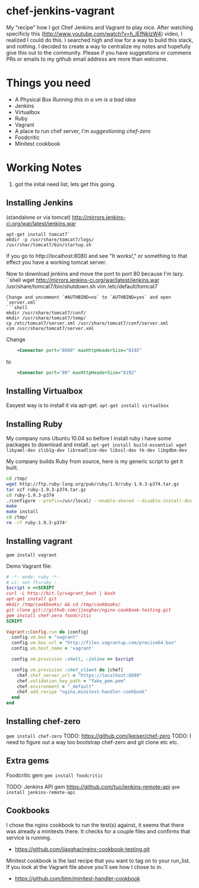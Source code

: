 chef-jenkins-vagrant
====================

My "recipe" how I got Chef Jenkins and Vagrant to play nice.  After watching specificly this (http://www.youtube.com/watch?v=h_IEfNklzW4) video, I realized I could do this.  I searched high and low for a way to bulid this stack, and nothing.  I decided to create a way to centralize my notes and hopefully give this out to the community.  Please if you have suggestions or commens PRs or emails to my github email address are more than welcome.

Things you need
===============

* A Physical Box _Running this in a vm is a bad idea_
* Jenkins
* Virtualbox
* Ruby
* Vagrant  
* A place to run chef server, _I'm suggestioning chef-zero_
* Foodcritic
* Minitest cookbook 

Working Notes
=============

1) got the inital need list, lets get this going.

Installing Jenkins
------------------
(standalone or via tomcat) http://mirrors.jenkins-ci.org/war/latest/jenkins.war

```shell
apt-get install tomcat7`
mkdir -p /usr/share/tomcat7/logs/
/usr/shar/tomcat7/bin/startup.sh
```
If you go to http://localhost:8080 and see "It works!," or something to that effect you have a working tomcat server.

Now to download jenkins and move the port to port 80 because I'm lazy.
``shell
wget http://mirrors.jenkins-ci.org/war/latest/jenkins.war 
/usr/share/tomcat7/bin/shutdown.sh
vim /etc/default/tomcat7
```
Change and uncomment `#AUTHBIND=no` to `AUTHBIND=yes` and open `server.xml`
```shell
mkdir /usr/share/tomcat7/conf/
mkdir /usr/share/tomcat7/temp/
cp /etc/tomcat7/server.xml /usr/share/tomcat7/conf/server.xml
vim /usr/share/tomcat7/server.xml
```
Change
```xml
    <Connector port="8080" maxHttpHeaderSize="8192"
```
to
```xml
    <Connector port="80" maxHttpHeaderSize="8192"
```



Installing Virtualbox
---------------------
Easyest way is to install it via apt-get.
`apt-get install virtualbox`



Installing Ruby
---------------
My company runs Ubuntu 10.04 so before I install ruby i have some packages to download and install.
`apt-get install build-essential wget libyaml-dev zlib1g-dev libreadline-dev libssl-dev tk-dev libgdbm-dev`

My company builds Ruby from source, here is my generic script to get it built.
```bash
cd /tmp/
wget http://ftp.ruby-lang.org/pub/ruby/1.9/ruby-1.9.3-p374.tar.gz
tar xzf ruby-1.9.3-p374.tar.gz
cd ruby-1.9.3-p374
./configure --prefix=/usr/local/ --enable-shared --disable-install-doc
make
make install
cd /tmp/
rm -rf ruby-1.9.3-p374*
```

Installing vagrant
------------------
`gem install vagrant` 

Demo Vagrant file:
```ruby
# -*- mode: ruby -*-
# vi: set ft=ruby :
$script = <<SCRIPT
curl -L http://bit.ly/vagrant_boot | bash
apt-get install git
mkdir /tmp/cookbooks/ && cd /tmp/cookbooks/
git clone git://github.com/jjasghar/nginx-cookbook-testing.git
gem install chef-zero foodcritic
SCRIPT

Vagrant::Config.run do |config|
  config.vm.box = "vagrant"
  config.vm.box_url = "http://files.vagrantup.com/precise64.box"
  config.vm.host_name = 'vagrant'

  config.vm.provision :shell, :inline => $script

  config.vm.provision :chef_client do |chef|
    chef.chef_server_url = "https://localhost:8889"
    chef.validation_key_path = "fake_pem.pem"
    chef.environment = "_default"
    chef.add_recipe "nginx,minitest-handler-cookbook"
  end
end
```
Installing chef-zero 
--------------------
`gem install chef-zero`
TODO: https://github.com/jkeiser/chef-zero
TODO: I need to figure out a way too bootstrap chef-zero and git clone etc etc.

Extra gems
----------
Foodcritic gem `gem install foodcritic`

TODO: Jenkins API gem https://github.com/tuo/jenkins-remote-api `gem install jenkins-remote-api`


Cookbooks
---------

I chose the nginx cookbook to run the test(s) against, it seems that there was already a minitests there.  It checks for a couple files and confirms that service  is running.  

* https://github.com/jjasghar/nginx-cookbook-testing.git


Minitest cookbook is the last recipe that you want to tag on to your run_list.  If you look at the Vagrant file above you'll see how I chose to in.

* https://github.com/btm/minitest-handler-cookbook


